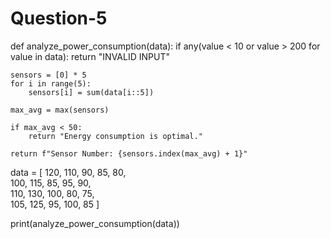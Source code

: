 # Question-5
def analyze_power_consumption(data):
    if any(value < 10 or value > 200 for value in data):
        return "INVALID INPUT"
    
    sensors = [0] * 5
    for i in range(5):
        sensors[i] = sum(data[i::5]) 
    
    max_avg = max(sensors)
    
    if max_avg < 50:
        return "Energy consumption is optimal."
    
    return f"Sensor Number: {sensors.index(max_avg) + 1}"

data = [
    120, 110, 90, 85, 80,  
    100, 115, 85, 95, 90,  
    110, 130, 100, 80, 75,  
    105, 125, 95, 100, 85
]

print(analyze_power_consumption(data))
